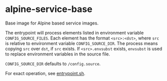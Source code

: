 # alpine-service-base

Base image for Alpine based service images.

The entrypoint will process elements listed in environment variable `CONFIG_SOURCE_FILES`. Each element has the format `<src>:<dst>`, where `src` is relative to environment variable `CONFIG_SOURCE_DIR`. The process means copying `src` over `dst`, if `src` exists. If `<src>.envsubst` exists, `envsubst` is used to replace environment variables in the source file.

`CONFIG_SOURCE_DIR` defaults to `/config.source`.

For exact operation, see [entrypoint.sh](assets/entrypoiny.sh).
